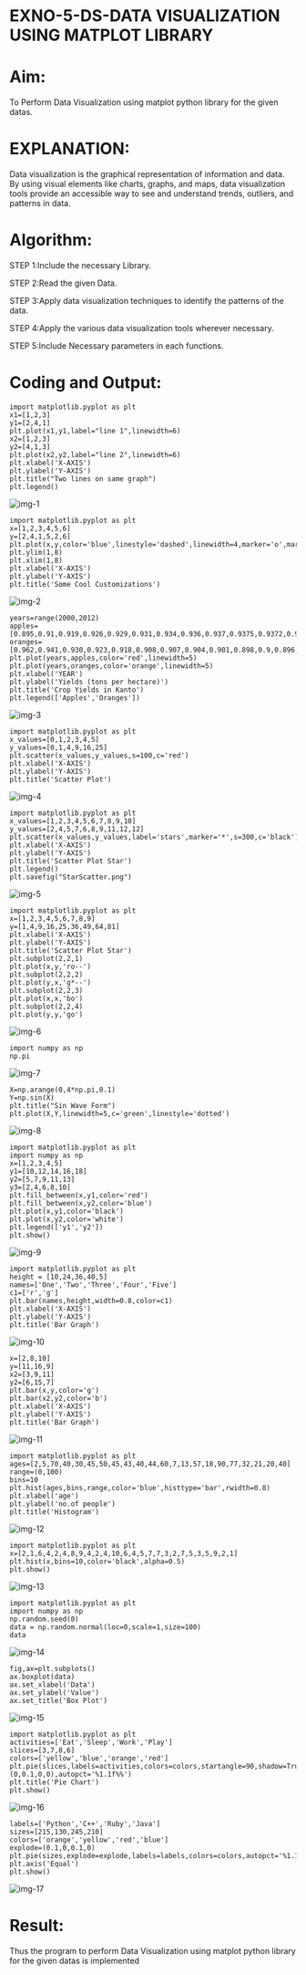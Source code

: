 # EXNO-5-DS-DATA VISUALIZATION USING MATPLOT LIBRARY

# Aim:
  To Perform Data Visualization using matplot python library for the given datas.

# EXPLANATION:
Data visualization is the graphical representation of information and data. By using visual elements like charts, graphs, and maps, data visualization tools provide an accessible way to see and understand trends, outliers, and patterns in data.

# Algorithm:
STEP 1:Include the necessary Library.

STEP 2:Read the given Data.

STEP 3:Apply data visualization techniques to identify the patterns of the data.

STEP 4:Apply the various data visualization tools wherever necessary.

STEP 5:Include Necessary parameters in each functions.

# Coding and Output:
```
import matplotlib.pyplot as plt
x1=[1,2,3]
y1=[2,4,1]
plt.plot(x1,y1,label="line 1",linewidth=6)
x2=[1,2,3]
y2=[4,1,3]
plt.plot(x2,y2,label="line 2",linewidth=6)
plt.xlabel('X-AXIS')
plt.ylabel('Y-AXIS')
plt.title("Two lines on same graph")
plt.legend()
```
![img-1](https://github.com/user-attachments/assets/b073253b-1aeb-4653-8ec4-0fd3f307d2cb)

```
import matplotlib.pyplot as plt
x=[1,2,3,4,5,6]
y=[2,4,1,5,2,6]
plt.plot(x,y,color='blue',linestyle='dashed',linewidth=4,marker='o',markerfacecolor='red',markersize=14)
plt.ylim(1,8)
plt.xlim(1,8)
plt.xlabel('X-AXIS')
plt.ylabel('Y-AXIS')
plt.title('Some Cool Customizations')
```
![img-2](https://github.com/user-attachments/assets/ab5d303a-5d1c-447c-83c1-f8516132faa1)

```
years=range(2000,2012)
apples=[0.895,0.91,0.919,0.926,0.929,0.931,0.934,0.936,0.937,0.9375,0.9372,0.939]
oranges=[0.962,0.941,0.930,0.923,0.918,0.908,0.907,0.904,0.901,0.898,0.9,0.896,]
plt.plot(years,apples,color='red',linewidth=5)
plt.plot(years,oranges,color='orange',linewidth=5)
plt.xlabel('YEAR')
plt.ylabel('Yields (tons per hectare)')
plt.title('Crop Yields in Kanto')
plt.legend(['Apples','Oranges'])
```
![img-3](https://github.com/user-attachments/assets/cc00d565-16c1-43dd-b67c-f4647f626d3b)

```
import matplotlib.pyplot as plt
x_values=[0,1,2,3,4,5]
y_values=[0,1,4,9,16,25]
plt.scatter(x_values,y_values,s=100,c='red')
plt.xlabel('X-AXIS')
plt.ylabel('Y-AXIS')
plt.title('Scatter Plot')
```
![img-4](https://github.com/user-attachments/assets/ee584de7-fee9-4bef-b645-72ed384e058c)

```
import matplotlib.pyplot as plt
x_values=[1,2,3,4,5,6,7,8,9,10]
y_values=[2,4,5,7,6,8,9,11,12,12]
plt.scatter(x_values,y_values,label='stars',marker='*',s=300,c='black')
plt.xlabel('X-AXIS')
plt.ylabel('Y-AXIS')
plt.title('Scatter Plot Star')
plt.legend()
plt.savefig("StarScatter.png")
```
![img-5](https://github.com/user-attachments/assets/69f1ce35-d243-4eba-ac46-690c42feab0b)

```
import matplotlib.pyplot as plt
x=[1,2,3,4,5,6,7,8,9]
y=[1,4,9,16,25,36,49,64,81]
plt.xlabel('X-AXIS')
plt.ylabel('Y-AXIS')
plt.title('Scatter Plot Star')
plt.subplot(2,2,1)
plt.plot(x,y,'ro--')
plt.subplot(2,2,2)
plt.plot(y,x,'g*--')
plt.subplot(2,2,3)
plt.plot(x,x,'bo')
plt.subplot(2,2,4)
plt.plot(y,y,'go')
```
![img-6](https://github.com/user-attachments/assets/edd80780-004e-42b4-8e36-184b6180596f)

```
import numpy as np
np.pi
```
![img-7](https://github.com/user-attachments/assets/7226002e-51ad-404b-a478-8b2d51439175)

```
X=np.arange(0,4*np.pi,0.1)
Y=np.sin(X)
plt.title("Sin Wave Form")
plt.plot(X,Y,linewidth=5,c='green',linestyle='dotted')
```
![img-8](https://github.com/user-attachments/assets/9096874f-c996-4b1b-87a3-bc95c72f9224)

```
import matplotlib.pyplot as plt
import numpy as np
x=[1,2,3,4,5]
y1=[10,12,14,16,18]
y2=[5,7,9,11,13]
y3=[2,4,6,8,10]
plt.fill_between(x,y1,color='red')
plt.fill_between(x,y2,color='blue')
plt.plot(x,y1,color='black')
plt.plot(x,y2,color='white')
plt.legend(['y1','y2'])
plt.show()
```
![img-9](https://github.com/user-attachments/assets/f41a06bc-090f-4a45-ae3b-56a874b4ac77)

```
import matplotlib.pyplot as plt
height = [10,24,36,40,5]
names=['One','Two','Three','Four','Five']
c1=['r','g']
plt.bar(names,height,width=0.8,color=c1)
plt.xlabel('X-AXIS')
plt.ylabel('Y-AXIS')
plt.title('Bar Graph')
```
![img-10](https://github.com/user-attachments/assets/e99d3879-69c1-458b-967b-bf0fb8b85049)

```
x=[2,8,10]
y=[11,16,9]
x2=[3,9,11]
y2=[6,15,7]
plt.bar(x,y,color='g')
plt.bar(x2,y2,color='b')
plt.xlabel('X-AXIS')
plt.ylabel('Y-AXIS')
plt.title('Bar Graph')
```
![img-11](https://github.com/user-attachments/assets/a052324f-18c0-4ad7-af57-956553dafe57)

```
import matplotlib.pyplot as plt
ages=[2,5,70,40,30,45,50,45,43,40,44,60,7,13,57,18,90,77,32,21,20,40]
range=(0,100)
bins=10
plt.hist(ages,bins,range,color='blue',histtype='bar',rwidth=0.8)
plt.xlabel('age')
plt.ylabel('no.of people')
plt.title('Histogram')
```
![img-12](https://github.com/user-attachments/assets/9b532721-20d9-47e3-9aa2-bd0c29913d60)

```
import matplotlib.pyplot as plt
x=[2,1,6,4,2,4,8,9,4,2,4,10,6,4,5,7,7,3,2,7,5,3,5,9,2,1]
plt.hist(x,bins=10,color='black',alpha=0.5)
plt.show()
```
![img-13](https://github.com/user-attachments/assets/75317110-a94f-4bc8-9763-6dcfdee4559f)

```
import matplotlib.pyplot as plt
import numpy as np
np.random.seed(0)
data = np.random.normal(loc=0,scale=1,size=100)
data
```
![img-14](https://github.com/user-attachments/assets/4a370671-4bb3-42f0-ba14-289c7e176d30)

```
fig,ax=plt.subplots()
ax.boxplot(data)
ax.set_xlabel('Data')
ax.set_ylabel('Value')
ax.set_title('Box Plot')
```
![img-15](https://github.com/user-attachments/assets/85348cc8-831a-4566-a3cb-18a1574bc2cc)

```
import matplotlib.pyplot as plt
activities=['Eat','Sleep','Work','Play']
slices=[3,7,8,6]
colors=['yellow','blue','orange','red']
plt.pie(slices,labels=activities,colors=colors,startangle=90,shadow=True,explode=(0,0.1,0,0),autopct='%1.1f%%')
plt.title('Pie Chart')
plt.show()
```
![img-16](https://github.com/user-attachments/assets/602ad61d-7335-45fb-b16e-d0c19bf922d7)

```
labels=['Python','C++','Ruby','Java']
sizes=[215,130,245,210]
colors=['orange','yellow','red','blue']
explode=(0.1,0,0.1,0)
plt.pie(sizes,explode=explode,labels=labels,colors=colors,autopct='%1.1f%%',shadow=True,startangle=90)
plt.axis('Equal')
plt.show()
```
![img-17](https://github.com/user-attachments/assets/704edacf-dbe1-4f5f-97f6-001c793c2716)

# Result:
 Thus the program to perform Data Visualization using matplot python library for the given datas is implemented
